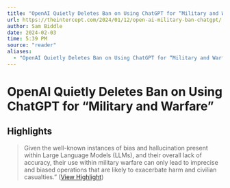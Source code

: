 ```yaml
---
title: "OpenAI Quietly Deletes Ban on Using ChatGPT for “Military and Warfare”"
url: https://theintercept.com/2024/01/12/open-ai-military-ban-chatgpt/
author: Sam Biddle
date: 2024-02-03
time: 5:39 PM
source: "reader"
aliases:
  - "OpenAI Quietly Deletes Ban on Using ChatGPT for “Military and Warfare”"
---
```

# OpenAI Quietly Deletes Ban on Using ChatGPT for “Military and Warfare”

## Highlights
> Given the well-known instances of bias and hallucination present within Large Language Models (LLMs), and their overall lack of accuracy, their use within military warfare can only lead to imprecise and biased operations that are likely to exacerbate harm and civilian casualties.” ([View Highlight](https://read.readwise.io/read/01hm4dc7tc5fkxgk968t4qnv76))

